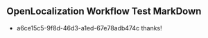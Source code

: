 ## OpenLocalization Workflow Test MarkDown
* a6ce15c5-9f8d-46d3-a1ed-67e78adb474c 
thanks!<!--HONumber=Mar16_HO2-->
